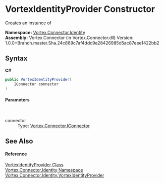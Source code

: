 # VortexIdentityProvider Constructor 
 

Creates an instance of 

**Namespace:**&nbsp;<a href="N_Vortex_Connector_Identity.md">Vortex.Connector.Identity</a><br />**Assembly:**&nbsp;Vortex.Connector (in Vortex.Connector.dll) Version: 1.0.0+Branch.master.Sha.24c869c7af4ddc9e28426985d5ac87eee1422bb2

## Syntax

**C#**<br />
``` C#
public VortexIdentityProvider(
	IConnector connector
)
```


#### Parameters
&nbsp;<dl><dt>connector</dt><dd>Type: <a href="T_Vortex_Connector_IConnector.md">Vortex.Connector.IConnector</a><br /></dd></dl>

## See Also


#### Reference
<a href="T_Vortex_Connector_Identity_VortexIdentityProvider.md">VortexIdentityProvider Class</a><br /><a href="N_Vortex_Connector_Identity.md">Vortex.Connector.Identity Namespace</a><br /><a href="T_Vortex_Connector_Identity_VortexIdentityProvider.md">Vortex.Connector.Identity.VortexIdentityProvider</a><br />